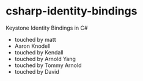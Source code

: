 csharp-identity-bindings
========================

Keystone Identity Bindings in C#



- touched by matt
- Aaron Knodell
- touched by Kendall
- touched by Arnold Yang
- touched by Tommy Arnold
- touched by David